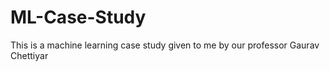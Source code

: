 # ML-Case-Study
This is a machine learning case study given to me by our professor Gaurav Chettiyar
